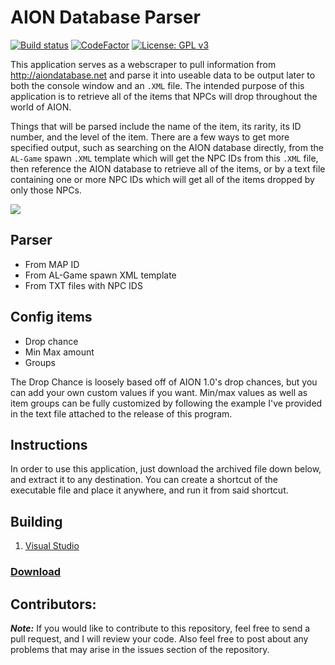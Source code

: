 # AION Database Parser
[![Build status](https://ci.appveyor.com/api/projects/status/dk8dn6ry2rynhkh0?svg=true)](https://ci.appveyor.com/project/Iswenzz/aion-database-parser)
[![CodeFactor](https://www.codefactor.io/repository/github/iswenzz/aion-database-parser/badge)](https://www.codefactor.io/repository/github/iswenzz/aion-database-parser)
[![License: GPL v3](https://img.shields.io/badge/License-GPLv3-blue.svg)](https://www.gnu.org/licenses/gpl-3.0)

This application serves as a webscraper to pull information from http://aiondatabase.net and parse it into useable data to be output later to both the console window and an `.XML` file. The intended purpose of this application is to retrieve all of the items that NPCs will drop throughout the world of AION. 

Things that will be parsed include the name of the item, its rarity, its ID number, and the level of the item. There are a few ways to get more specified output, such as searching on the AION database directly, from the `AL-Game` spawn `.XML` template which will get the NPC IDs from this `.XML` file, then reference the AION database to retrieve all of the items, or by a text file containing one or more NPC IDs which will get all of the items dropped by only those NPCs.

![](https://i.imgur.com/UpQWlIz.png)

## Parser
* From MAP ID
* From AL-Game spawn XML template
* From TXT files with NPC IDS

## Config items
* Drop chance
* Min Max amount
* Groups

The Drop Chance is loosely based off of AION 1.0's drop chances, but you can add your own custom values if you want. Min/max values as well as item groups can be fully customized by following the example I've provided in the text file attached to the release of this program.

## Instructions
In order to use this application, just download the archived file down below, and extract it to any destination. You can create a shortcut of the executable file and place it anywhere, and run it from said shortcut.

## Building
1. [Visual Studio](https://visualstudio.microsoft.com/)

### [Download](https://github.com/Iswenzz/AION-Database-Parser/releases)

## Contributors:
***Note:*** If you would like to contribute to this repository, feel free to send a pull request, and I will review your code. Also feel free to post about any problems that may arise in the issues section of the repository.
